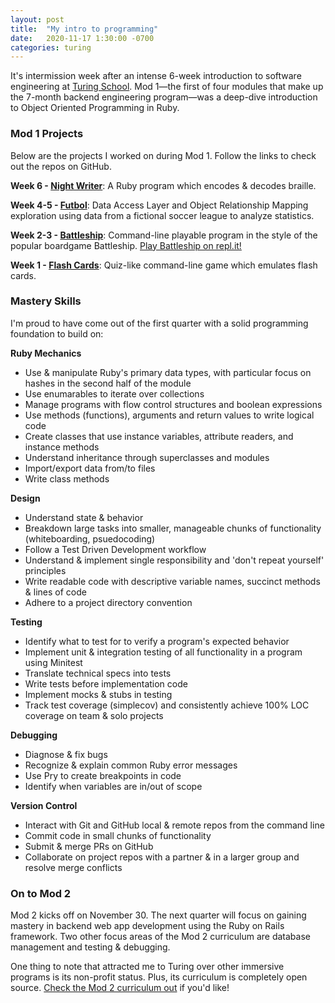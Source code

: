 ```yaml
---
layout: post
title:  "My intro to programming"
date:   2020-11-17 1:30:00 -0700
categories: turing
---
```

It's intermission week after an intense 6-week introduction to software engineering at <a href="https://turing.io/" target="_blank">Turing School</a>. Mod 1—the first of four modules that make up the 7-month backend engineering program—was a deep-dive introduction to Object Oriented Programming in Ruby.

### Mod 1 Projects
Below are the projects I worked on during Mod 1. Follow the links to check out the repos on GitHub.

__Week 6 - <a href="https://github.com/philmccarthy/night_writer" target="_blank">Night Writer</a>__: A Ruby program which encodes & decodes braille.

__Week 4-5 - <a href="https://github.com/philmccarthy/futbol" target="_blank">Futbol</a>__: Data Access Layer and Object Relationship Mapping exploration using data from a fictional soccer league to analyze statistics.

__Week 2-3 - <a href="https://github.com/philmccarthy/battleship" target="_blank">Battleship</a>__: Command-line playable program in the style of the popular boardgame Battleship. <a href="https://repl.it/@philmccarthy/battleship#README.md" target="_blank">Play Battleship on repl.it!</a>

__Week 1 - <a href="https://github.com/philmccarthy/flash_cards" target="_blank">Flash Cards</a>__: Quiz-like command-line game which emulates flash cards.

### Mastery Skills
I'm proud to have come out of the first quarter with a solid programming foundation to build on:

__Ruby Mechanics__
  - Use & manipulate Ruby's primary data types, with particular focus on hashes in the second half of the module
  - Use enumarables to iterate over collections
  - Manage programs with flow control structures and boolean expressions
  - Use methods (functions), arguments and return values to write logical code
  - Create classes that use instance variables, attribute readers, and instance methods
  - Understand inheritance through superclasses and modules
  - Import/export data from/to files
  - Write class methods

__Design__
- Understand state & behavior
- Breakdown large tasks into smaller, manageable chunks of functionality (whiteboarding, psuedocoding)
- Follow a Test Driven Development workflow
- Understand & implement single responsibility and 'don't repeat yourself' principles
- Write readable code with descriptive variable names, succinct methods & lines of code
- Adhere to a project directory convention

__Testing__
- Identify what to test for to verify a program's expected behavior
- Implement unit & integration testing of all functionality in a program using Minitest
- Translate technical specs into tests
- Write tests before implementation code
- Implement mocks & stubs in testing
- Track test coverage (simplecov) and consistently achieve 100% LOC coverage on team & solo projects

__Debugging__
- Diagnose & fix bugs
- Recognize & explain common Ruby error messages
- Use Pry to create breakpoints in code
- Identify when variables are in/out of scope

__Version Control__
- Interact with Git and GitHub local & remote repos from the command line
- Commit code in small chunks of functionality
- Submit & merge PRs on GitHub
- Collaborate on project repos with a partner & in a larger group and resolve merge conflicts

### On to Mod 2

Mod 2 kicks off on November 30. The next quarter will focus on gaining mastery in backend web app development using the Ruby on Rails framework. Two other focus areas of the Mod 2 curriculum are database management and testing & debugging. 

One thing to note that attracted me to Turing over other immersive programs is its non-profit status. Plus, its curriculum is completely open source. <a href="https://backend.turing.io/module2/" target="_blank">Check the Mod 2 curriculum out</a> if you'd like!